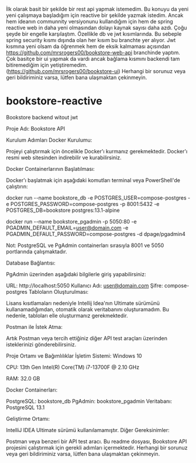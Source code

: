 İlk olarak basit bir şekilde bir rest api yapmak istemedim. Bu konuyu da yeni yeni çalışmaya başladığım için reactive bir şekilde yazmak istedim. Ancak hem ideanın communnity versiyonunu kullandığım için hem de spring reactive web in daha yeni olmasından dolayı kaynak sayısı daha azdı. Çoğu şeyde bir engelle karşılaştım. Özellikle db ve jwt kısımlarında. Bu sebeple spring security kısmı dışında olan her kısım bu branchte yer alıyor. Jwt kısmına yeni olsam da öğrenmek hem de eksik kalmaması açısından https://github.com/mrsrogers00/bookstore-web-api branchinde yaptım. Çok basitçe bir ui yapmak da vardı ancak bağlama kısmını backendi tam bitiremediğim için yetiştiremedim.(https://github.com/mrsrogers00/bookstore-ui)  Herhangi bir sorunuz veya geri bildiriminiz varsa, lütfen bana ulaşmaktan çekinmeyin.
# bookstore-reactive
Bookstore backend witout jwt

Proje Adı: Bookstore API

Kurulum Adımları
Docker Kurulumu:

Projeyi çalıştırmak için öncelikle Docker'ı kurmanız gerekmektedir. Docker'ı resmi web sitesinden indirebilir ve kurabilirsiniz.

Docker Containerlarının Başlatılması:

Docker'ı başlatmak için aşağıdaki komutları terminal veya PowerShell'de çalıştırın:

docker run --name bookstore_db -e POSTGRES_USER=compose-postgres -e POSTGRES_PASSWORD=compose-postgres -p 8001:5432 -e POSTGRES_DB=bookstore postgres:13.1-alpine

docker run --name bookstore_pgadmin -p 5050:80 -e PGADMIN_DEFAULT_EMAIL=user@domain.com -e PGADMIN_DEFAULT_PASSWORD=compose-postgres -d dpage/pgadmin4

Not: PostgreSQL ve PgAdmin containerları sırasıyla 8001 ve 5050 portlarında çalışmaktadır.

Database Bağlantısı:

PgAdmin üzerinden aşağıdaki bilgilerle giriş yapabilirsiniz:

URL: http://localhost:5050
Kullanıcı Adı: user@domain.com
Şifre: compose-postgres
Tabloların Oluşturulması:

Lisans kısıtlamaları nedeniyle Intellij Idea'nın Ultimate sürümünü kullanamadığımdan, otomatik olarak veritabanını oluşturamadım. Bu nedenle, tabloları elle oluşturmanız gerekmektedir.

Postman ile İstek Atma:

Artık Postman veya tercih ettiğiniz diğer API test araçları üzerinden isteklerinizi gönderebilirsiniz.

Proje Ortamı ve Bağımlılıklar
İşletim Sistemi: Windows 10

CPU: 13th Gen Intel(R) Core(TM) i7-13700F @ 2.10 GHz

RAM: 32.0 GB

Docker Containerları:

PostgreSQL: bookstore_db
PgAdmin: bookstore_pgadmin
Veritabanı: PostgreSQL 13.1

Geliştirme Ortamı:

IntelliJ IDEA Ultimate sürümü kullanılamamıştır.
Diğer Gereksinimler:

Postman veya benzeri bir API test aracı.
Bu readme dosyası, Bookstore API projesini çalıştırmak için gerekli adımları içermektedir. Herhangi bir sorunuz veya geri bildiriminiz varsa, lütfen bana ulaşmaktan çekinmeyin.



